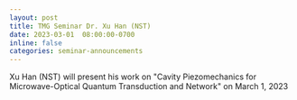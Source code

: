 ```yaml
---
layout: post
title: TMG Seminar Dr. Xu Han (NST)
date: 2023-03-01  08:00:00-0700
inline: false
categories: seminar-announcements
---
```


Xu Han (NST)  will present his work on "Cavity Piezomechanics for Microwave-Optical Quantum Transduction and Network" on March 1, 2023 


